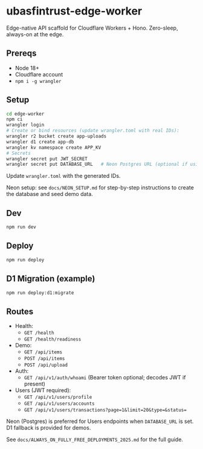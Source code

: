 # ubasfintrust-edge-worker

Edge-native API scaffold for Cloudflare Workers + Hono. Zero-sleep, always-on at the edge.

## Prereqs

- Node 18+
- Cloudflare account
- `npm i -g wrangler`

## Setup

```bash
cd edge-worker
npm ci
wrangler login
# Create or bind resources (update wrangler.toml with real IDs):
wrangler r2 bucket create app-uploads
wrangler d1 create app-db
wrangler kv namespace create APP_KV
# Secrets
wrangler secret put JWT_SECRET
wrangler secret put DATABASE_URL   # Neon Postgres URL (optional if using only D1)
```

Update `wrangler.toml` with the generated IDs.

Neon setup: see `docs/NEON_SETUP.md` for step-by-step instructions to create the database and seed demo data.

## Dev

```bash
npm run dev
```

## Deploy

```bash
npm run deploy
```

## D1 Migration (example)

```bash
npm run deploy:d1:migrate
```

## Routes

- Health:
  - `GET /health`
  - `GET /health/readiness`
- Demo:
  - `GET /api/items`
  - `POST /api/items`
  - `POST /api/upload`
- Auth:
  - `GET /api/v1/auth/whoami` (Bearer token optional; decodes JWT if present)
- Users (JWT required):
  - `GET /api/v1/users/profile`
  - `GET /api/v1/users/accounts`
  - `GET /api/v1/users/transactions?page=1&limit=20&type=&status=`

Neon (Postgres) is preferred for Users endpoints when `DATABASE_URL` is set. D1 fallback is provided for demos.

See `docs/ALWAYS_ON_FULLY_FREE_DEPLOYMENTS_2025.md` for the full guide.
